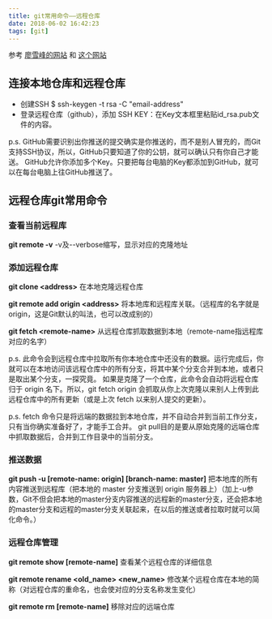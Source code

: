 ```yaml
---
title: git常用命令——远程仓库
date: 2018-06-02 16:42:23
tags: [git]
---
```

参考 [廖雪峰的网站](https://www.liaoxuefeng.com/wiki/0013739516305929606dd18361248578c67b8067c8c017b000) 和 [这个网站](https://git-scm.com/book/zh/v1/%E8%B5%B7%E6%AD%A5)

## 连接本地仓库和远程仓库

- 创建SSH $ ssh-keygen -t rsa -C "email-address"
- 登录远程仓库（github），添加 SSH KEY：在Key文本框里粘贴id_rsa.pub文件的内容。


p.s. GitHub需要识别出你推送的提交确实是你推送的，而不是别人冒充的，而Git支持SSH协议，所以，GitHub只要知道了你的公钥，就可以确认只有你自己才能送。
GitHub允许你添加多个Key。只要把每台电脑的Key都添加到GitHub，就可以在每台电脑上往GitHub推送了。

## 远程仓库git常用命令
### 查看当前远程库
**git remote -v** -v及--verbose缩写，显示对应的克隆地址

### 添加远程仓库
**git clone &lt;address&gt;** 在本地克隆远程仓库

**git remote add origin &lt;address&gt;** 将本地库和远程库关联。（远程库的名字就是origin，这是Git默认的叫法，也可以改成别的）

**git fetch &lt;remote-name&gt;** 从远程仓库抓取数据到本地（remote-name指远程库对应的名字）

p.s. 此命令会到远程仓库中拉取所有你本地仓库中还没有的数据。运行完成后，你就可以在本地访问该远程仓库中的所有分支，将其中某个分支合并到本地，或者只是取出某个分支，一探究竟。
如果是克隆了一个仓库，此命令会自动将远程仓库归于 origin 名下。所以，git fetch origin 会抓取从你上次克隆以来别人上传到此远程仓库中的所有更新（或是上次 fetch 以来别人提交的更新）。

p.s. fetch 命令只是将远端的数据拉到本地仓库，并不自动合并到当前工作分支，只有当你确实准备好了，才能手工合并。
 git pull目的是要从原始克隆的远端仓库中抓取数据后，合并到工作目录中的当前分支。

### 推送数据
**git push -u \[remote-name: origin\] \[branch-name: master\]** 把本地库的所有内容推送到远程库（把本地的 master 分支推送到 origin 服务器上）（加上-u参数，Git不但会把本地的master分支内容推送的远程新的master分支，还会把本地的master分支和远程的master分支关联起来，在以后的推送或者拉取时就可以简化命令。）

### 远程仓库管理
**git remote show \[remote-name\]** 查看某个远程仓库的详细信息

**git remote rename &lt;old_name&gt; &lt;new_name&gt;** 修改某个远程仓库在本地的简称（对远程仓库的重命名，也会使对应的分支名称发生变化）

**git remote rm \[remote-name\]** 移除对应的远端仓库


